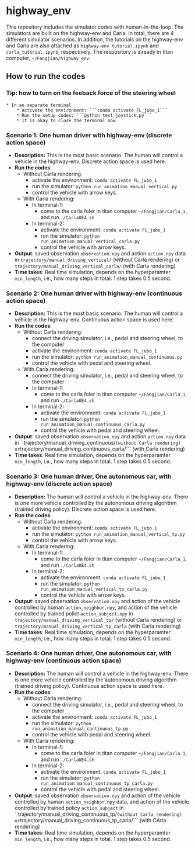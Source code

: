 # highway_env


This repository includes the simulator codes with human-in-the-loop. The simulators are built on the highway-env and Carla. In total, there are 4 different simulator scenarios. In addition, the tutorials on the highway-env and Carla are also attached as ```highway-env tutorial.ipynb``` and ```carla_tutorial.ipynb```, respectively. The respository is already in titan computer, ```~/Fangjian/highway_env```.

## How to run the codes

### Tip: how to turn on the feeback force of the steering wheel
    * In an separate terminal
        * Activate the environment: ```conda activate FL_jubo_1```
        * Run the setup codes: ```python test_joystick.py```
        * It is okay to close the terminal now. 


### Scenario 1: One human driver with highway-env (discrete action space)
* **Description:** This is the most basic scenario. The human will control a vehicle in the highway-env. Discrete action space is used here. 
* **Run the codes**:
    * Without Carla rendering:
        * activate the environment: ```conda activate FL_jubo_1```
        * run the simulator: ```python run_animation_manual_vertical.py```
        * control the vehicle with arrow keys. 
    * With Carla rendering:
        * In terminal-1: 
            * come to the carla foler in titan computer ```~/Fangjian/Carla_1```, and run ```./CarlaUE4.sh```
        * In terminal-2:
            * activate the environment: ```conda activate FL_jubo_1```
            * run the simulator: ```python run_animation_manual_vertical_carla.py```
            * control the vehicle with arrow keys. 
* **Output**: saved observation ```observation.npy``` and action ```action.npy``` data  in ```trajectory/manual_driving_vertical/``` (without Carla rendering) or ```trajectory/manual_driving_vertical_carla/``` (with Carla rendering)
* **Time takes**: Real time simulation, depends on the hyperparamter ```min_length```, i.e., how many steps in total. 1 step takes 0.5 second. 


### Scenario 2: One human driver with highway-env (continuous action space)
* **Description:** This is the most basic scenario. The human will control a vehicle in the highway-env. Continuous action space is used here. 
* **Run the codes**:
    * Without Carla rendering:
        * connect the driving simulator, i.e., pedal and steering wheel,  to the computer
        * activate the environment: ```conda activate FL_jubo_1```
        * run the simulator: ```python run_animation_manual_continuous.py```
        * control the vehicle with pedal and steering wheel. 
    * With Carla rendering:
        * connect the driving simulator, i.e., pedal and steering wheel,  to the computer
        * In terminal-1: 
            * come to the carla foler in titan computer ```~/Fangjian/Carla_1```, and run ```./CarlaUE4.sh```
        * In terminal-2:
            * activate the environment: ```conda activate FL_jubo_1```
            * run the simulator: ```python run_animation_manual_continuous_carla.py```
            * control the vehicle with pedal and steering wheel. 
* **Output**: saved observation ```observation.npy``` and action ```action.npy``` data  in ``trajectory/manual_driving_continuous/``` (without Carla rendering) or ```trajectory/manual_driving_continuous_carla/``` (with Carla rendering)
* **Time takes**: Real time simulation, depends on the hyperparamter ```min_length```, i.e., how many steps in total. 1 step takes 0.5 second. 

### Scenario 3: One human driver, One autonomous car, with highway-env (discrete action space)
* **Description:**  The human will control a vehicle in the highway-env. There is one more vehicle controlled by the autonomous driving algorithm (trained driving policy). Discrete action space is used here. 
* **Run the codes**:
    * Without Carla rendering:
        * activate the environment: ```conda activate FL_jubo_1```
        * run the simulator: ```python run_animation_manual_vertical_tp.py```
        * control the vehicle with arrow keys. 
    * With Carla rendering:
        * In terminal-1: 
            * come to the carla foler in titan computer ```~/Fangjian/Carla_1```, and run ```./CarlaUE4.sh```
        * In terminal-2:
            * activate the environment: ```conda activate FL_jubo_1```
            * run the simulator: ```python run_animation_manual_vertical_tp_carla.py```
            * control the vehicle with arrow keys.
* **Output**: saved observation ```observation.npy``` and action of the vehicle controlled by human  ```action_neighbor.npy```, and action of the vehicle controlled by trained polict ```action_subject.npy```  in ```trajectory/manual_driving_vertical_tp/``` (without Carla rendering) or ```trajectory/manual_driving_vertical_tp_carla``` (with Carla rendering)
* **Time takes**: Real time simulation, depends on the hyperparamter ```min_length```, i.e., how many steps in total. 1 step takes 0.5 second. 

### Scenario 4: One human driver, One autonomous car, with highway-env (continuous action space)
* **Description:** The human will control a vehicle in the highway-env. There is one more vehicle controlled by the autonomous driving algorithm (trained driving policy).  Continuous action space is used here. 
* **Run the codes**:
    * Without Carla rendering:
        * connect the driving simulator, i.e., pedal and steering wheel,  to the computer
        * activate the environment: ```conda activate FL_jubo_1```
        * run the simulator: ```python run_animation_manual_continuous_tp.py```
        * control the vehicle with pedal and steering wheel. 
    * With Carla rendering:
        * In terminal-1: 
            * come to the carla foler in titan computer ```~/Fangjian/Carla_1```, and run ```./CarlaUE4.sh```
        * In terminal-2:
            * activate the environment: ```conda activate FL_jubo_1```
            * run the simulator: ```python run_animation_manual_continuous_tp_carla.py```
            * control the vehicle with pedal and steering wheel. 
* **Output**: saved observation ```observation.npy``` and action of the vehicle controlled by human ```action_neighbor.npy``` data, and action of the vehicle controlled by trained policy ```action_subject```  in ``trajectory/manual_driving_continuous_tp/``` (without Carla rendering) or ```trajectory/manual_driving_continuous_tp_carla/``` (with CArla rendering)
* **Time takes**: Real time simulation, depends on the hyperparamter ```min_length```, i.e., how many steps in total. 1 step takes 0.5 second. 





